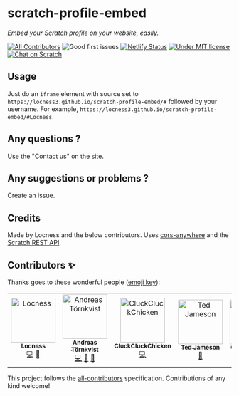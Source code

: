 # scratch-profile-embed

*Embed your Scratch profile on your website, easily.*

[![All Contributors](https://img.shields.io/badge/all_contributors-5-orange.svg)](#contributors)
![Good first issues](https://img.shields.io/github/issues-raw/locness3/scratch-profile-embed/good%20first%20issue?label=good%20first%20issues)
[![Netlify Status](https://api.netlify.com/api/v1/badges/abb3a6c2-3790-42bb-b2c8-59a25630d8de/deploy-status)](https://app.netlify.com/sites/scratch-profile-embed/deploys)
[![Under MIT license](https://img.shields.io/github/license/locness3/scratch-profile-embed.svg)](https://github.com/locness3/scratch-profile-embed/blob/master/LICENSE)
[![Chat on Scratch](https://img.shields.io/badge/chat-on%20scratch-orange.svg)](https://scratch.mit.edu/studios/5240865/)

## Usage

Just do an `iframe` element with source set to `https://locness3.github.io/scratch-profile-embed/#` followed by your username. For example, `https://locness3.github.io/scratch-profile-embed/#Locness`.
## Any questions ?

Use the "Contact us" on the site.

## Any suggestions or problems ?

Create an issue.

## Credits

Made by Locness and the below contributors.
Uses [cors-anywhere](https://github.com/Rob--W/cors-anywhere) and the [Scratch REST API](https://github.com/LLK/scratch-rest-api/wiki).

## Contributors ✨

Thanks goes to these wonderful people ([emoji key](https://allcontributors.org/docs/en/emoji-key)):

<!-- ALL-CONTRIBUTORS-LIST:START - Do not remove or modify this section -->
<!-- prettier-ignore -->
<table>
  <tr>
    <td align="center"><a href="http://locness3.github.io"><img src="https://avatars1.githubusercontent.com/u/37651007?v=4" width="100px;" alt="Locness"/><br /><sub><b>Locness</b></sub></a><br /><a href="https://github.com/locness3/scratch-profile-embed/commits?author=locness3" title="Code">💻</a> <a href="#design-locness3" title="Design">🎨</a></td>
    <td align="center"><a href="https://andreto.github.io"><img src="https://avatars0.githubusercontent.com/u/28541538?v=4" width="100px;" alt="Andreas Törnkvist"/><br /><sub><b>Andreas Törnkvist</b></sub></a><br /><a href="https://github.com/locness3/scratch-profile-embed/commits?author=Andreto" title="Code">💻</a> <a href="#ideas-Andreto" title="Ideas, Planning, & Feedback">🤔</a> <a href="#review-Andreto" title="Reviewed Pull Requests">👀</a></td>
    <td align="center"><a href="http://telepathicsquidproductions.github.io"><img src="https://avatars2.githubusercontent.com/u/46281840?v=4" width="100px;" alt="CluckCluckChicken"/><br /><sub><b>CluckCluckChicken</b></sub></a><br /><a href="https://github.com/locness3/scratch-profile-embed/commits?author=CluckCluckChicken" title="Code">💻</a></td>
    <td align="center"><a href="https://mtiger.xyz"><img src="https://avatars0.githubusercontent.com/u/16640496?v=4" width="100px;" alt="Ted Jameson"/><br /><sub><b>Ted Jameson</b></sub></a><br /><a href="#review-MasterOfTheTiger" title="Reviewed Pull Requests">👀</a></td>
    <td align="center"><a href="https://githubfan.github.io"><img src="https://avatars0.githubusercontent.com/u/47252616?v=4" width="100px;" alt="Coding Master"/><br /><sub><b>Coding Master</b></sub></a><br /><a href="#review-githubfan" title="Reviewed Pull Requests">👀</a></td>
  </tr>
</table>

<!-- ALL-CONTRIBUTORS-LIST:END -->

This project follows the [all-contributors](https://github.com/all-contributors/all-contributors) specification. Contributions of any kind welcome!
